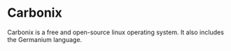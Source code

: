 # Carbonix
Carbonix is a free and open-source linux operating system. It also includes
the Germanium language.
